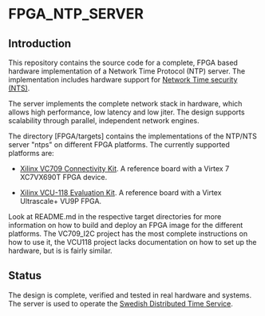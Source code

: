 # FPGA_NTP_SERVER

## Introduction

This repository contains the source code for a complete, FPGA based
hardware implementation of a Network Time Protocol (NTP) server. The
implementation includes hardware support for [Network Time security
(NTS)](https://datatracker.ietf.org/doc/html/rfc8915).

The server implements the complete network stack in hardware, which
allows high performance, low latency and low jiter. The design supports
scalability through parallel, independent network engines.

The directory [FPGA/targets] contains the implementations of the
NTP/NTS server "ntps" on different FPGA platforms. The currently
supported platforms are:

* [Xilinx VC709 Connectivity Kit](https://www.xilinx.com/products/boards-and-kits/dk-v7-vc709-g.html). A
reference board with a Virtex 7 XC7VX690T FPGA device.

* [Xilinx VCU-118 Evaluation Kit](https://www.xilinx.com/products/boards-and-kits/vcu118.html). A
reference board with a Virtex Ultrascale+ VU9P FPGA.

Look at README.md in the respective target directories for more
information on how to build and deploy an FPGA image for the different
platforms.  The VC709_I2C project has the most complete instructions
on how to use it, the VCU118 project lacks documentation on how to set
up the hardware, but is is fairly similar.

## Status

The design is complete, verified and tested in real hardware and
systems. The server is used to operate the [Swedish Distributed Time
Service](http://www.ntp.se/).
